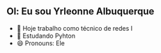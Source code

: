 ## Ol: Eu sou Yrleonne Albuquerque

- 🔭 Hoje trabalho como técnico de redes I
- 🌱 Estudando Pyhton 
- 😄 Pronouns: Ele
